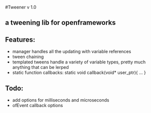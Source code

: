 #Tweener v 1.0
## a tweening lib for openframeworks

Features:
--------
* manager handles all the updating with variable references
* tween chaining
* templated tweens handle a variety of variable types, pretty much anything that can be lerped 
* static function callbacks: static void callback(void* user_ptr){ ... }

Todo:
-----
* add options for milliseconds and microseconds
* ofEvent callback options
